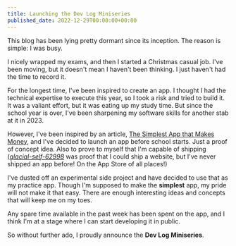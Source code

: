 ```yaml
---
title: Launching the Dev Log Miniseries
published_date: 2022-12-29T00:00:00+00:00
---
```


This blog has been lying pretty dormant since its inception. The reason is simple: I was busy.

I nicely wrapped my exams, and then I started a Christmas casual job. I've been moving, but it doesn't mean I haven't been thinking. I just haven't had the time to record it.

For the longest time, I've been inspired to create an app. I thought I had the technical expertise to execute this year, so I took a risk and tried to build it. It was a valiant effort, but it was eating up my study time. But since the school year is over, I've been sharpening my software skills for another stab at it in 2023.

However, I've been inspired by an article, [The Simplest App that Makes Money](https://billprin.com/2022/12/07/simpest-app-that-makes-money.html), and I've decided to launch an app before school starts. Just a proof of concept idea. Also to prove to myself that I'm capable of shipping (*[glacial-self-62998](https://slowlearner.quest/glacial-self-62998/)* was proof that I could ship a website, but I've never shipped an app before! On the App Store of all places!)

I've dusted off an experimental side project and have decided to use that as my practice app. Though I'm supposed to make the **simplest** app, my pride will not make it that easy. There are enough interesting ideas and concepts that will keep me on my toes.

Any spare time available in the past week has been spent on the app, and I think I'm at a stage where I can start developing it in public.

So without further ado, I proudly announce the **Dev Log Miniseries**.
